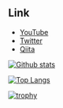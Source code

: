 ## Link
- [YouTube](https://t.co/Nq8v4zlmbT?amp=1)
- [Twitter](https://twitter.com/ReyADayer)
- [Qiita](https://qiita.com/ReyADayer)

[![Github stats](https://github-readme-stats.vercel.app/api?username=ReyADayer&count_private=true&show_icons=true&include_all_commits=true)](https://github.com/anuraghazra/github-readme-stats)

[![Top Langs](https://github-readme-stats.vercel.app/api/top-langs/?username=ReyADayer&layout=compact&card_width=450)](https://github.com/anuraghazra/github-readme-stats)

[![trophy](https://github-profile-trophy.vercel.app/?username=ReyADayer)](https://github.com/ryo-ma/github-profile-trophy)

<!--
**ReyADayer/ReyADayer** is a ✨ _special_ ✨ repository because its `README.md` (this file) appears on your GitHub profile.

Here are some ideas to get you started:

- 🔭 I’m currently working on ...
- 🌱 I’m currently learning ...
- 👯 I’m looking to collaborate on ...
- 🤔 I’m looking for help with ...
- 💬 Ask me about ...
- 📫 How to reach me: ...
- 😄 Pronouns: ...
- ⚡ Fun fact: ...
-->

